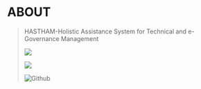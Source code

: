# ABOUT

> HASTHAM-Holistic Assistance System for Technical and e-Governance Management
>
> ![](https://img.shields.io/badge/Content%2FData%20Managed%20By-KSITM%20Alappuzha-120078)&#x20;
>
> ![](https://img.shields.io/badge/Developed%20By-TEAM%20HASTHAM-7d0633?style=plastic)
>
> ![Github](https://img.shields.io/badge/Hosted%20on%20GitHub-181717.svg?\&style=plastic\&logo=github\&logoColor=white)
